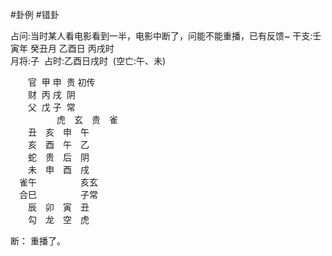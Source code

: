 #卦例 #错卦

占问:当时某人看电影看到一半，电影中断了，问能不能重播，已有反馈~
干支:壬寅年 癸丑月 乙酉日 丙戌时  
月将:子  占时:乙酉日戌时  (空亡:午、未)  
  
　　官  甲 申  贵 初传  
　　财  丙 戌  阴  
　　父  戊 子  常  
　　　
　　虎　玄　贵　雀　  
　　丑　亥　申　午　  
　　亥　酉　午　乙　
　　  
　　蛇　贵　后　阴　  
　　未　申　酉　戌　  
　雀午　　　　　亥玄  
　合巳　　　　　子常  
　　辰　卯　寅　丑　  
　　勾　龙　空　虎

断： 
	重播了。